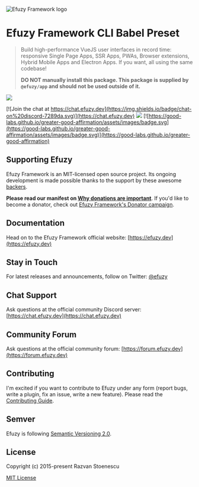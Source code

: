 ![Efuzy Framework logo](https://cdn.efuzy.dev/logo/svg/efuzy-logo-full-inline.svg)

# Efuzy Framework CLI Babel Preset

> Build high-performance VueJS user interfaces in record time: responsive Single Page Apps, SSR Apps, PWAs, Browser extensions, Hybrid Mobile Apps and Electron Apps. If you want, all using the same codebase!
>
> **DO NOT manually install this package. This package is supplied by `@efuzy/app` and should not be used outside of it.**

<img src="https://img.shields.io/npm/v/%40efuzy/babel-preset-app.svg?label=@efuzy/babel-preset-app">

[![Join the chat at https://chat.efuzy.dev](https://img.shields.io/badge/chat-on%20discord-7289da.svg)](https://chat.efuzy.dev)
<a href="https://forum.efuzy.dev" target="_blank"><img src="https://img.shields.io/badge/community-forum-brightgreen.svg"></a>
[![https://good-labs.github.io/greater-good-affirmation/assets/images/badge.svg](https://good-labs.github.io/greater-good-affirmation/assets/images/badge.svg)](https://good-labs.github.io/greater-good-affirmation)

## Supporting Efuzy
Efuzy Framework is an MIT-licensed open source project. Its ongoing development is made possible thanks to the support by these awesome [backers](https://github.com/rstoenescu/efuzy-framework/blob/dev/backers.md).

**Please read our manifest on [Why donations are important](https://efuzy.dev/why-donate)**. If you'd like to become a donator, check out [Efuzy Framework's Donator campaign](https://donate.efuzy.dev).

## Documentation

Head on to the Efuzy Framework official website: [https://efuzy.dev](https://efuzy.dev)

## Stay in Touch

For latest releases and announcements, follow on Twitter: [@efuzy](https://twitter.com/efuzy)

## Chat Support

Ask questions at the official community Discord server: [https://chat.efuzy.dev](https://chat.efuzy.dev)

## Community Forum

Ask questions at the official community forum: [https://forum.efuzy.dev](https://forum.efuzy.dev)

## Contributing

I'm excited if you want to contribute to Efuzy under any form (report bugs, write a plugin, fix an issue, write a new feature). Please read the [Contributing Guide](../CONTRIBUTING.md).

## Semver
Efuzy is following [Semantic Versioning 2.0](https://semver.org/).

## License

Copyright (c) 2015-present Razvan Stoenescu

[MIT License](http://en.wikipedia.org/wiki/MIT_License)
